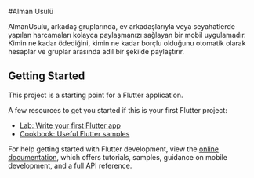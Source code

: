 #Alman Usulü

AlmanUsulu, arkadaş gruplarında, ev arkadaşlarıyla veya seyahatlerde yapılan harcamaları kolayca paylaşmanızı sağlayan bir mobil uygulamadır. Kimin ne kadar ödediğini, kimin ne kadar borçlu olduğunu otomatik olarak hesaplar ve gruplar arasında adil bir şekilde paylaştırır.

## Getting Started

This project is a starting point for a Flutter application.

A few resources to get you started if this is your first Flutter project:

- [Lab: Write your first Flutter app](https://docs.flutter.dev/get-started/codelab)
- [Cookbook: Useful Flutter samples](https://docs.flutter.dev/cookbook)

For help getting started with Flutter development, view the
[online documentation](https://docs.flutter.dev/), which offers tutorials,
samples, guidance on mobile development, and a full API reference.
